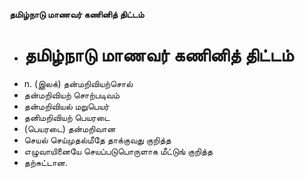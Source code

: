 **தமிழ்நாடு மாணவர் கணினித் திட்டம்**
- # தமிழ்நாடு மாணவர் கணினித் திட்டம்
- n. (இலக்) தன்மறிவியற்சொல்
- தன்மறிவியற் சொற்படிவம்
- தன்மறிவியல் மறுபெயர்
- தனிமறிவியற் பெயரடை
- (பெயரடை) தன்மறிவான
- செயல் செய்முதல்மீதே தாக்குவது குறித்த
- எழுவாயினையே செயப்படுபொருளாக மீட்டுங் குறித்த
- தற்சுட்டான.

